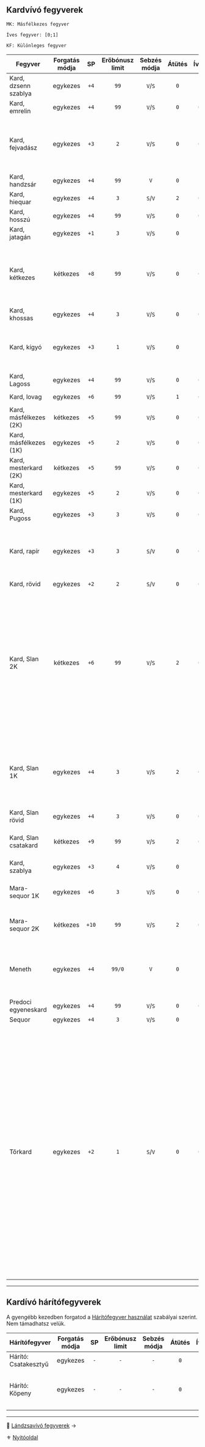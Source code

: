 ## Kardvívó fegyverek

```
MK: Másfélkezes fegyver

Íves fegyver: [0;1]

KF: Különleges fegyver
```

<!-- tag: md_table_fegyver_start -->

| Fegyver                | Forgatás módja |  SP   | Erőbónusz limit | Sebzés módja | Átütés | Íves | MK  |  KF  | Pengehossz |  KÉ  |  TÉ  |  VÉ  | Sebesség | Kategória | Speciális                                                                                                                                                                                                                                                                                                                                                                                                                                                                                                                                                                                                                             |
| ---------------------- |:--------------:|:-----:|:---------------:|:------------:|:------:|:----:|:---:|:----:|:----------:|:----:|:----:|:----:|:--------:|:---------:| ------------------------------------------------------------------------------------------------------------------------------------------------------------------------------------------------------------------------------------------------------------------------------------------------------------------------------------------------------------------------------------------------------------------------------------------------------------------------------------------------------------------------------------------------------------------------------------------------------------------------------------- |
| Kard, dzsenn szablya   |    egykezes    | `+4`  |      `99`       |   `V`/`S`    |  `0`   | `1`  | `0` | `D6` |    `1`     | `8`  | `15` | `15` |   `6`    | kardvívó  |                                                                                                                                                                                                                                                                                                                                                                                                                                                                                                                                                                                                                                       |
| Kard, emrelin          |    egykezes    | `+4`  |      `99`       |   `V`/`S`    |  `0`   | `0`  | `0` | `0`  |    `1`     | `7`  | `13` | `13` |   `7`    | kardvívó  |                                                                                                                                                                                                                                                                                                                                                                                                                                                                                                                                                                                                                                       |
| Kard, fejvadász        |    egykezes    | `+3`  |       `2`       |   `V`/`S`    |  `0`   | `0`  | `0` | `F6` |   `0.5`    | `5`  | `9`  | `11` |   `6`    | kardvívó  | G0rv1ki klánnal, vagy mesterrel.<br />Egyébként rövidkard harcértékek.<br />Hárítófegyverként is használható.                                                                                                                                                                                                                                                                                                                                                                                                                                                                                                                         |
| Kard, handzsár         |    egykezes    | `+4`  |      `99`       |     `V`      |  `0`   | `1`  | `0` | `0`  |    `1`     | `4`  | `13` | `10` |   `7`    | kardvívó  | Erő követelmény: `+2`                                                                                                                                                                                                                                                                                                                                                                                                                                                                                                                                                                                                                 |
| Kard, hiequar          |    egykezes    | `+4`  |       `3`       |   `S`/`V`    |  `2`   | `0`  | `0` |      |    `1`     | `4`  | `12` | `8`  |   `7`    | kardvívó  | Elfek használják. Előtörténet!                                                                                                                                                                                                                                                                                                                                                                                                                                                                                                                                                                                                        |
| Kard, hosszú           |    egykezes    | `+4`  |      `99`       |   `V`/`S`    |  `0`   | `0`  | `0` | `0`  |    `1`     | `6`  | `12` | `12` |   `7`    | kardvívó  | A legelterjedtebb kard                                                                                                                                                                                                                                                                                                                                                                                                                                                                                                                                                                                                                |
| Kard, jatagán          |    egykezes    | `+1`  |       `3`       |   `V`/`S`    |  `0`   | `1`  | `0` | `0`  |   `0.5`    | `5`  | `9`  | `7`  |   `6`    | kardvívó  |                                                                                                                                                                                                                                                                                                                                                                                                                                                                                                                                                                                                                                       |
| Kard, kétkezes         |    kétkezes    | `+8`  |      `99`       |   `V`/`S`    |  `0`   | `0`  | `0` | `0`  |    `2`     | `10` | `20` | `15` |   `9`    | kardvívó  | Ha közrefogják a forgatót, fegyverének VÉ-je `0`-ra zuhan.<br />Erő követelmény: `+2`.<br />Edzettség követelmény: `+1`                                                                                                                                                                                                                                                                                                                                                                                                                                                                                                               |
| Kard, khossas          |    egykezes    | `+4`  |       `3`       |   `V`/`S`    |  `0`   | `0`  | `0` | `0`  |    `1`     | `4`  | `11` | `10` |   `7`    | kardvívó  | Elfek használják. Előtörténet!                                                                                                                                                                                                                                                                                                                                                                                                                                                                                                                                                                                                        |
| Kard, kígyó            |    egykezes    | `+3`  |       `1`       |   `V`/`S`    |  `0`   | `1`  | `0` | `0`  |    `1`     | `5`  | `11` | `11` |   `7`    | kardvívó  | Szúró sebzés: `+5` SP; `IV`: ugyan nem íves fegyver, de kialakítása miatt érvényesek rá annak extrái.                                                                                                                                                                                                                                                                                                                                                                                                                                                                                                                                 |
| Kard, Lagoss           |    egykezes    | `+4`  |      `99`       |   `V`/`S`    |  `0`   | `0`  | `0` | `F9` |    `1`     | `8`  | `16` | `16` |   `7`    | kardvívó  | KF nélkül: Kard, Hosszú értékei                                                                                                                                                                                                                                                                                                                                                                                                                                                                                                                                                                                                       |
| Kard, lovag            |    egykezes    | `+6`  |      `99`       |   `V`/`S`    |  `1`   | `0`  | `0` | `0`  |    `1`     | `7`  | `15` | `12` |   `8`    | kardvívó  | Erő követelmény: `+2`                                                                                                                                                                                                                                                                                                                                                                                                                                                                                                                                                                                                                 |
| Kard, másfélkezes (2K) |    kétkezes    | `+5`  |      `99`       |   `V`/`S`    |  `0`   | `0`  | `0` | `0`  |   `1.5`    | `8`  | `16` | `16` |   `8`    | kardvívó  | Erő követelmény: `+2`                                                                                                                                                                                                                                                                                                                                                                                                                                                                                                                                                                                                                 |
| Kard, másfélkezes (1K) |    egykezes    | `+5`  |       `2`       |   `V`/`S`    |  `0`   | `0`  | `1` | `0`  |   `1.5`    | `5`  | `11` | `11` |   `8`    | kardvívó  | Erő követelmény: `+2`                                                                                                                                                                                                                                                                                                                                                                                                                                                                                                                                                                                                                 |
| Kard, mesterkard (2K)  |    kétkezes    | `+5`  |      `99`       |   `V`/`S`    |  `0`   | `0`  | `0` | `0`  |   `1.5`    | `9`  | `18` | `13` |   `8`    | kardvívó  | Erő követelmény: `+2`                                                                                                                                                                                                                                                                                                                                                                                                                                                                                                                                                                                                                 |
| Kard, mesterkard (1K)  |    egykezes    | `+5`  |       `2`       |   `V`/`S`    |  `0`   | `0`  | `1` | `0`  |   `1.5`    | `6`  | `13` | `8`  |   `8`    | kardvívó  | Erő követelmény: `+2`                                                                                                                                                                                                                                                                                                                                                                                                                                                                                                                                                                                                                 |
| Kard, Pugoss           |    egykezes    | `+3`  |       `3`       |   `V`/`S`    |  `0`   | `0`  | `0` | `F6` |   `0.5`    | `6`  | `12` | `12` |   `6`    | kardvívó  |                                                                                                                                                                                                                                                                                                                                                                                                                                                                                                                                                                                                                                       |
| Kard, rapír            |    egykezes    | `+3`  |       `3`       |   `S`/`V`    |  `0`   | `0`  | `0` | `0`  |    `1`     | `6`  | `12` | `12` |   `7`    | kardvívó  | Nemesemberek jellemző fegyvere valós harci körülmények között. Nem összetévesztendő a tőrkarddal.                                                                                                                                                                                                                                                                                                                                                                                                                                                                                                                                     |
| Kard, rövid            |    egykezes    | `+2`  |       `2`       |   `S`/`V`    |  `0`   | `0`  | `0` | `0`  |   `0.5`    | `4`  | `8`  | `8`  |   `7`    | kardvívó  | -                                                                                                                                                                                                                                                                                                                                                                                                                                                                                                                                                                                                                                     |
| Kard, Slan 2K          |    kétkezes    | `+6`  |      `99`       |   `V`/`S`    |  `2`   | `0`  | `0` | `S6` |   `1.5`    | `9`  | `19` | `13` |   `7`    | kardvívó  | Nagyon ritka, rendkívül nehéz hozzájutni, legtöbbször személyre szabott. Drága, speciális anyagokból készül.<br />[Fegyverrántás](fortelyok.harci/fegyverrantas.md) fortélyban képzett karakter fegyverrántó szituációban `KÉ:+5` bónuszt kap (csak kétkezes forgatási módban).                                                                                                                                                                                                                                                                                                                                                       |
| Kard, Slan 1K          |    egykezes    | `+4`  |       `3`       |   `V`/`S`    |  `2`   | `0`  | `1` | `S6` |   `1.5`    | `6`  | `14` | `8`  |   `7`    | kardvívó  | Nagyon ritka, rendkívül nehéz hozzájutni, legtöbbször személyre szabott. Drága, speciális anyagokból készül.                                                                                                                                                                                                                                                                                                                                                                                                                                                                                                                          |
| Kard, Slan rövid       |    egykezes    | `+4`  |       `3`       |   `V`/`S`    |  `0`   | `0`  | `0` | `S6` |   `0.5`    | `5`  | `11` | `5`  |   `6`    | kardvívó  | Lásd Slan kard.                                                                                                                                                                                                                                                                                                                                                                                                                                                                                                                                                                                                                       |
| Kard, Slan csatakard   |    kétkezes    | `+9`  |      `99`       |   `V`/`S`    |  `2`   | `0`  | `0` | `S9` |    `2`     | `9`  | `23` | `17` |   `9`    | kardvívó  | Hihetetlen drága és ritka.<br />Csak két kézzel forgatható.                                                                                                                                                                                                                                                                                                                                                                                                                                                                                                                                                                           |
| Kard, szablya          |    egykezes    | `+3`  |       `4`       |   `V`/`S`    |  `0`   | `1`  | `0` | `0`  |    `1`     | `6`  | `12` | `12` |   `7`    | kardvívó  |                                                                                                                                                                                                                                                                                                                                                                                                                                                                                                                                                                                                                                       |
| Mara-sequor 1K         |    egykezes    | `+6`  |       `3`       |   `V`/`S`    |  `0`   | `0`  | `1` | `F9` |   `1.5`    | `6`  | `15` | `11` |   `7`    | kardvívó  | Mágikus fém jellege már benne van a harcértékekben.                                                                                                                                                                                                                                                                                                                                                                                                                                                                                                                                                                                   |
| Mara-sequor 2K         |    kétkezes    | `+10` |      `99`       |   `V`/`S`    |  `2`   | `0`  | `0` | `F9` |   `1.5`    | `9`  | `20` | `16` |   `7`    | kardvívó  | Mágikus fém jellege már benne van a harcértékekben.                                                                                                                                                                                                                                                                                                                                                                                                                                                                                                                                                                                   |
| Meneth                 |    egykezes    | `+4`  |     `99/0`      |     `V`      |  `0`   | `1`  | `0` | `A3` |   `0.5`    | `6`  | `10` | `7`  |   `7`    | kardvívó  | Ugyan nem íves fegyver, de kialakítása miatt érvényesek rá annak extrái. `SFÉ` duplán számít ellene                                                                                                                                                                                                                                                                                                                                                                                                                                                                                                                                   |
| Predoci egyeneskard    |    egykezes    | `+4`  |      `99`       |   `V`/`S`    |  `0`   | `0`  | `0` | `0`  |    `1`     | `7`  | `13` | `11` |   `7`    | kardvívó  | -                                                                                                                                                                                                                                                                                                                                                                                                                                                                                                                                                                                                                                     |
| Sequor                 |    egykezes    | `+4`  |       `3`       |   `V`/`S`    |  `0`   | `1`  | `0` | `F9` |   `0.5`    | `6`  | `13` | `11` |   `6`    | kardvívó  |                                                                                                                                                                                                                                                                                                                                                                                                                                                                                                                                                                                                                                       |
| Tőrkard                |    egykezes    | `+2`  |       `1`       |   `S`/`V`    |  `0`   | `0`  | `0` | `0`  |    `1`     | `6`  | `12` | `12` |   `6`    | kardvívó  | Nemesemberek fegyvere városi környezetben. Részben esztétikai értékkel bír, részben a szűk utcákban, sikátorokban könnyen forgatható tulajdonságában emelkedik ki.<br />- Áldozat Páncéldobás: `-1` büntetés.<br />- [Területre/pontra támadás](066_05_altalanos_manoverek.md#ter%C3%BCletre--pontra-t%C3%A1mad%C3%A1s) manőver: Ellenpróba: `-2`. <br />- Ha ellenfél is tőrkardos, mindketten: VÉ csökkentés: 1 + k20 tizes része.<br />- Könnyebb ellene a [Fegyvertörés](066_05_altalanos_manoverek.md#lefegyverz%C3%A9s--fegyvert%C3%B6r%C3%A9s) Manőver → Nehézség:`-2`.<br />- Zúzó fegyverek ellen: `VÉ` veszteség duplázódik |

<!-- tag: md_table_fegyver_end -->

---
## Kardívó hárítófegyverek

A gyengébb kezedben forgatod a [Hárítófegyver használat](fortelyok.harci/haritofegyver_hasznalat.md) szabályai szerint. Nem támadhatsz velük.

<!-- tag: md_table_haritofegyver_start -->

| Hárítófegyver        | Forgatás módja | SP  | Erőbónusz limit | Sebzés módja | Átütés | Íves | MK  | KF  | Pengehossz | KÉ  | TÉ  |  VÉ  | Sebesség | Kategória | Speciális                                 |
| -------------------- | :------------: | :-: | :-------------: | :----------: | :----: | :--: | :-: | :-: | :--------: | :-: | :-: | :--: | :------: | :-------: | ----------------------------------------- |
| Hárító: Csatakesztyű |    egykezes    | `-` |       `-`       |     `-`      |  `0`   | `0`  | `0` | `0` |    `0`     | `0` | `0` | `8`  |   `99`   | kardvívó  |                                           |
| Hárító: Köpeny       |    egykezes    | `-` |       `-`       |     `-`      |  `0`   | `0`  | `0` | `0` |    `0`     | `0` | `0` | `10` |   `99`   | kardvívó  | Legfeljebb 1 penge hosszú fegyverek ellen |

<!-- tag: md_table_haritofegyver_end -->

---

🔗 [Lándzsavívó fegyverek](068_04_landzsavivo_fegyverek.md) →

⚜️ [Nyitóoldal](start.md#6-harcrendszer-%EF%B8%8F)
